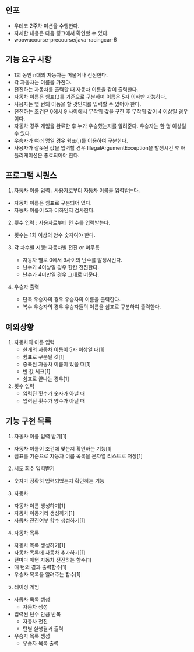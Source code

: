 ## 인포
- 우테코 2주차 미션을  수행한다.
- 자세한 내용은 다음 링크에서 확인할 수 있다.
- woowacourse-precourse/java-racingcar-6

## 기능 요구 사항
- 1회 동안 n대의 자동차는 머물거나 전진한다.
- 각 자동차는 이름을 가진다. 
- 전진하는 자동차를 출력할 때 자동차 이름을 같이 출력한다.
- 자동차 이름은 쉼표(,)를 기준으로 구분하며 이름은 5자 이하만 가능하다.
- 사용자는 몇 번의 이동을 할 것인지를 입력할 수 있어야 한다.
- 전진하는 조건은 0에서 9 사이에서 무작위 값을 구한 후 무작위 값이 4 이상일 경우이다. 
- 자동차 경주 게임을 완료한 후 누가 우승했는지를 알려준다. 우승자는 한 명 이상일 수 있다.
- 우승자가 여러 명일 경우 쉼표(,)를 이용하여 구분한다.
- 사용자가 잘못된 값을 입력할 경우 IllegalArgumentException을 발생시킨 후 애플리케이션은 종료되어야 한다.

## 프로그램 시퀀스
1) 자동차 이름 입력 : 사용자로부터 자동차 이름을 입력받는다.
- 자동차 이름은 쉼표로 구분되어 있다.
- 자동차 이름이 5자 이하인지 검사한다. 

2) 횟수 입력 : 사용자로부터 턴 수를 입력받는다.
- 횟수는 1회 이상의 양수 숫자여야 한다.

3) 각 차수별 시행: 자동차별 전진 or 머무름
    - 자동차 별로 0에서 9사이의 난수를 발생시킨다.
    - 난수가 4이상일 경우 한칸 전진한다.
    - 난수가 4미만일 경우 그대로 머문다.

4) 우승자 출력
    - 단독 우승자의 경우 우승자의 이름을 출력한다.
    - 복수 우승자의 경우 우승자들의 이름을 쉼표로 구분하여 출력한다.

## 예외상황
1) 자동차의 이름 입력
    - 한개의 자동차 이름이 5자 이상일 때[1]
    - 쉼표로 구분될 것[1]
    - 중복된 자동차 이름이 있을 때[1]
    - 빈 값 체크[1]
    - 쉼표로 끝나는 경우[1]
2) 횟수 입력
    - 입력된 횟수가 숫자가 아닐 때
    - 입력된 횟수가 양수가 아닐 때

## 기능 구현 목록

1. 자동차 이름 입력 받기[1]
- 자동차 이름이 조건에 맞는지 확인하는 기능[1]
- 쉼표를 기준으로 자동차 이름 목록을 문자열 리스트로 저장[1]
   
2. 시도 회수 입력받기
- 숫자가 정확히 입력되었는지 확인하는 기능

3. 자동차
- 자동차 이름 생성하기[1]
- 자동차 이동거리 생성하기[1]
- 자동차 전진여부 함수 생성하기[1]

4. 자동차 목록
- 자동차 목록 생성하기[1]
- 자동차 목록에 자동차 추가하기[1]
- 턴마다 매턴 자동차 전진하는 함수[1]
- 매 턴의 결과 출력함수[1]
- 우승자 목록을 알려주는 함수[1]

5. 레이싱 게임
- 자동차 목록 생성
   - 자동차 생성
- 입력된 턴수 만큼 반복
   - 자동차 전진
   - 턴별 실행결과 출력
- 우승자 목록 생성
   - 우승자 목록 출력

